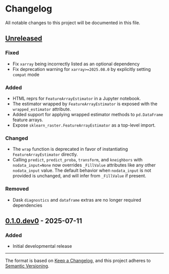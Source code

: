 # Changelog

All notable changes to this project will be documented in this file.

## [Unreleased]

### Fixed

- Fix `xarray` being incorrectly listed as an optional dependency
- Fix deprecation warning for `xarray>=2025.08.0` by explicitly setting `compat` mode

### Added

- HTML reprs for `FeatureArrayEstimator` in a Jupyter notebook.
- The estimator wrapped by `FeatureArrayEstimator` is exposed with the `wrapped_estimator` attribute.
- Added support for applying wrapped estimator methods to `pd.DataFrame` feature arrays.
- Expose `sklearn_raster.FeatureArrayEstimator` as a top-level import.

### Changed

- The `wrap` function is deprecated in favor of instantiating `FeatureArrayEstimator` directly.
- Calling `predict`, `predict_proba`, `transform`, and `kneighbors` with `nodata_input=None` now overrides `_FillValue` attributes like any other `nodata_input` value. The default behavior when `nodata_input` is not provided is unchanged, and will infer from `_FillValue` if present.

### Removed

- Dask `diagnostics` and `dataframe` extras are no longer required dependencies

## [0.1.0.dev0] - 2025-07-11

### Added

- Initial developmental release

---

The format is based on [Keep a Changelog](https://keepachangelog.com/en/1.1.0/),
and this project adheres to [Semantic Versioning](https://semver.org/spec/v2.0.0.html).

[unreleased]: https://github.com/lemma-osu/sklearn-raster/compare/v0.1.0.dev0...HEAD
[0.1.0.dev0]: https://github.com/lemma-osu/sklearn-raster/releases/tag/v0.1.0.dev0
